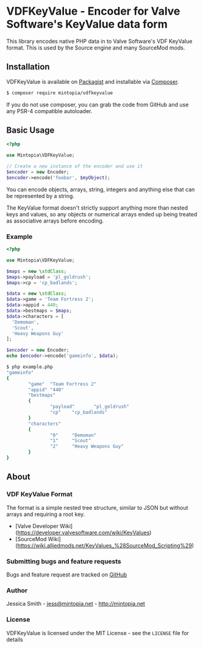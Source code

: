 # VDFKeyValue - Encoder for Valve Software's KeyValue data form

This library encodes native PHP data in to Valve Software's VDF KeyValue
format. This is used by the Source engine and many SourceMod mods.

## Installation

VDFKeyValue is available on [Packagist](https://packagist.org/packages/mintopia/vdfkeyvalue)
and installable via [Composer](https://getcomposer.org).

```bash
$ composer require mintopia/vdfkeyvalue
```

If you do not use composer, you can grab the code from GitHub and use any
PSR-4 compatible autoloader.

## Basic Usage

```php
<?php

use Mintopia\VDFKeyValue;

// Create a new instance of the encoder and use it
$encoder = new Encoder;
$encoder->encode('foobar', $myObject);
```


You can encode objects, arrays, string, integers and anything else that can
be represented by a string.

The KeyValue format doesn't strictly support anything more than nested keys
and values, so any objects or numerical arrays ended up being treated as
associative arrays before encoding.

### Example

```php
<?php

use Mintopia\VDFKeyValue;

$maps = new \stdClass;
$maps->payload = 'pl_goldrush';
$maps->cp = 'cp_badlands';

$data = new \stdClass;
$data->game = 'Team Fortress 2';
$data->appid = 440;
$data->bestmaps = $maps;
$data->characters = [
  'Demoman',
  'Scout',
  'Heavy Weapons Guy'
];

$encoder = new Encoder;
echo $encoder->encode('gameinfo', $data);
```

```bash
$ php example.php
"gameinfo"
{
        "game"  "Team Fortress 2"
        "appid" "440"
        "bestmaps"
        {
                "payload"       "pl_goldrush"
                "cp"    "cp_badlands"
        }
        "characters"
        {
                "0"     "Demoman"
                "1"     "Scout"
                "2"     "Heavy Weapons Guy"
        }
}
```

## About

### VDF KeyValue Format

The format is a simple nested tree structure, similar to JSON but without
arrays and requiring a root key.

 - [Valve Developer Wiki] (https://developer.valvesoftware.com/wiki/KeyValues)
 - [SourceMod Wiki] (https://wiki.alliedmods.net/KeyValues_%28SourceMod_Scripting%29)

### Submitting bugs and feature requests

Bugs and feature request are tracked on [GitHub](https://github.com/mintopia/vdfkeyvalue/issues)

### Author

Jessica Smith - <jess@mintopia.net> - <http://mintopia.net>

### License

VDFKeyValue is licensed under the MIT License - see the `LICENSE` file for details